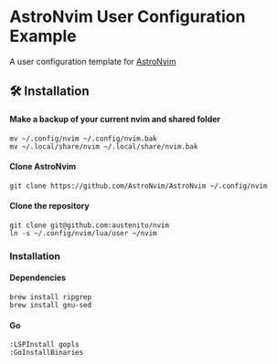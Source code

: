 # AstroNvim User Configuration Example

A user configuration template for [AstroNvim](https://github.com/AstroNvim/AstroNvim)

## 🛠️ Installation

#### Make a backup of your current nvim and shared folder

```shell
mv ~/.config/nvim ~/.config/nvim.bak
mv ~/.local/share/nvim ~/.local/share/nvim.bak
```

#### Clone AstroNvim

```shell
git clone https://github.com/AstroNvim/AstroNvim ~/.config/nvim
```

#### Clone the repository

```shell
git clone git@github.com:austenito/nvim
ln -s ~/.config/nvim/lua/user ~/nvim
```

### Installation

#### Dependencies

```
brew install ripgrep
brew install gnu-sed
```

#### Go

```
:LSPInstall gopls
:GoInstallBinaries
```
